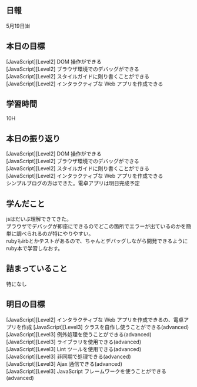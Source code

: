 ## 日報
5月19日㈮

## 本日の目標
[JavaScript][Level2] DOM 操作ができる  
[JavaScript][Level2] ブラウザ環境でのデバッグができる  
[JavaScript][Level2] スタイルガイドに則り書くことができる  
[JavaScript][Level2] インタラクティブな Web アプリを作成できる  

## 学習時間　
10H

## 本日の振り返り
[JavaScript][Level2] DOM 操作ができる  
[JavaScript][Level2] ブラウザ環境でのデバッグができる  
[JavaScript][Level2] スタイルガイドに則り書くことができる  
[JavaScript][Level2] インタラクティブな Web アプリを作成できる  
シンプルブログの方はできた。電卓アプリは明日完成予定

## 学んだこと
jsはだいぶ理解できてきた。  
ブラウザでデバッグが即座にできるのでどこの箇所でエラーが出ているのかを簡単に調べられるのが特にやりやすい。  
rubyもirbとかテストがあるので、ちゃんとデバッグしながら開発できるようにruby本で学習しなおす。

## 詰まっていること
特になし

## 明日の目標
[JavaScript][Level2] インタラクティブな Web アプリを作成できるの、電卓アプリを作成
[JavaScript][Level3] クラスを自作し使うことができる(advanced)  
[JavaScript][Level3] 例外処理を使うことができる(advanced)  
[JavaScript][Level3] ライブラリを使用できる(advanced)  
[JavaScript][Level3] Lint ツールを使用できる(advanced)  
[JavaScript][Level3] 非同期で処理できる(advanced)  
[JavaScript][Level3] Ajax 通信できる(advanced)  
[JavaScript][Level3] JavaScript フレームワークを使うことができる(advanced)
